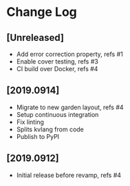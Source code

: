 # Change Log

## [Unreleased]

  - Add error correction property, refs #1
  - Enable cover testing, refs #3
  - CI build over Docker, refs #4

## [2019.0914]

  - Migrate to new garden layout, refs #4
  - Setup continuous integration
  - Fix linting
  - Splits kvlang from code
  - Publish to PyPI

## [2019.0912]

  - Initial release before revamp, refs #4
